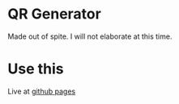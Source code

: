 # QR Generator
Made out of spite. I will not elaborate at this time.

# Use this
Live at [github pages](https://widumu.github.io/QR/)